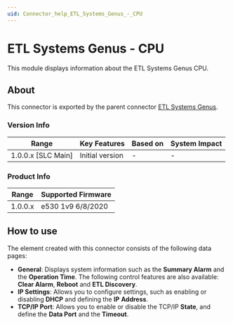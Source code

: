 ```yaml
---
uid: Connector_help_ETL_Systems_Genus_-_CPU
---
```


# ETL Systems Genus - CPU

This module displays information about the ETL Systems Genus CPU.

## About

This connector is exported by the parent connector [ETL Systems Genus](xref:Connector_help_ETL_Systems_Genus).

### Version Info

| **Range**            | **Key Features** | **Based on** | **System Impact** |
|----------------------|------------------|--------------|-------------------|
| 1.0.0.x \[SLC Main\] | Initial version  | \-           | \-                |

### Product Info

| **Range** | **Supported Firmware** |
|-----------|------------------------|
| 1.0.0.x   | e530 1v9 6/8/2020      |

## How to use

The element created with this connector consists of the following data pages:

- **General**: Displays system information such as the **Summary Alarm** and the **Operation Time**. The following control features are also available: **Clear Alarm**, **Reboot** and **ETL Discovery**.
- **IP Settings**: Allows you to configure settings, such as enabling or disabling **DHCP** and defining the **IP** **Address**.
- **TCP/IP Port**: Allows you to enable or disable the TCP/IP **State**, and define the **Data Port** and the **Timeout**.
